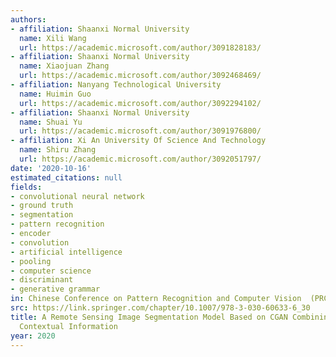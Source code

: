 ```yaml
---
authors:
- affiliation: Shaanxi Normal University
  name: Xili Wang
  url: https://academic.microsoft.com/author/3091828183/
- affiliation: Shaanxi Normal University
  name: Xiaojuan Zhang
  url: https://academic.microsoft.com/author/3092468469/
- affiliation: Nanyang Technological University
  name: Huimin Guo
  url: https://academic.microsoft.com/author/3092294102/
- affiliation: Shaanxi Normal University
  name: Shuai Yu
  url: https://academic.microsoft.com/author/3091976800/
- affiliation: Xi An University Of Science And Technology
  name: Shiru Zhang
  url: https://academic.microsoft.com/author/3092051797/
date: '2020-10-16'
estimated_citations: null
fields:
- convolutional neural network
- ground truth
- segmentation
- pattern recognition
- encoder
- convolution
- artificial intelligence
- pooling
- computer science
- discriminant
- generative grammar
in: Chinese Conference on Pattern Recognition and Computer Vision  (PRCV)
src: https://link.springer.com/chapter/10.1007/978-3-030-60633-6_30
title: A Remote Sensing Image Segmentation Model Based on CGAN Combining Multi-scale
  Contextual Information
year: 2020
---
```

